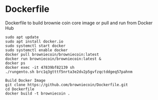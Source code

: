 # Dockerfile
Dockerfile to build brownie coin core image or pull and run from Docker Hub

```
sudo apt update
sudo apt install docker.io
sudo systemctl start docker
sudo systemctl enable docker
docker pull browniecoin/browniecoin:latest
docker run browniecoin/browniecoin:latest &
docker ps 
docker exec -it 47839bf82139 sh
./rungento.sh brc1q3gtttf5nrta3e2dv2p5gvfzqctddgeq57pahnm

Build Docker Image
git clone https://github.com/browniecoin/Dockerfile.git
cd Dockerfile
docker build -t browniecoin .
```

